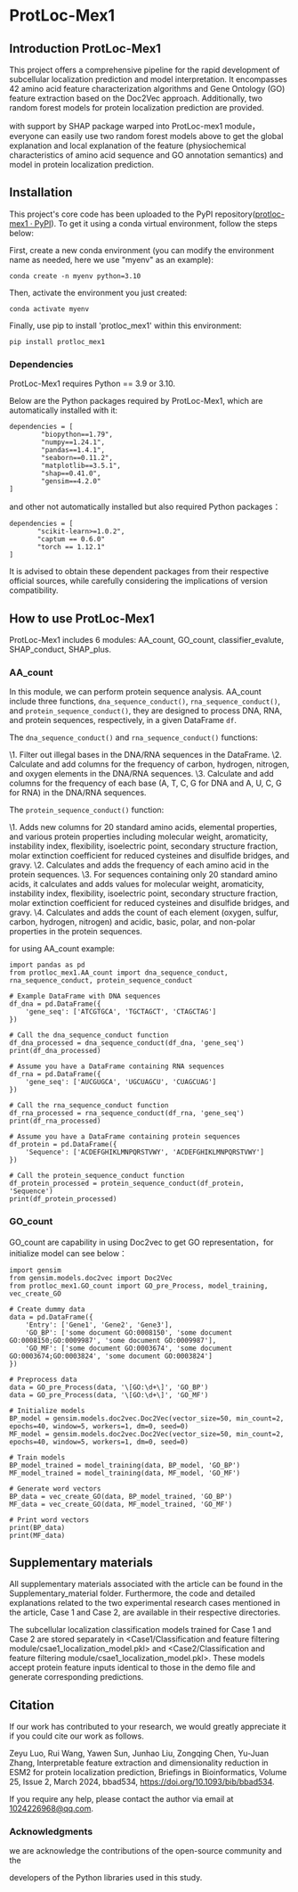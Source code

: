 # ProtLoc-Mex1

## Introduction ProtLoc-Mex1

This project offers a comprehensive pipeline for the rapid development of subcellular localization prediction and model interpretation. It encompasses 42 amino acid feature characterization algorithms and Gene Ontology (GO) feature extraction based on the Doc2Vec approach. Additionally, two random forest models for protein localization prediction are provided. 

with support by SHAP package warped into ProtLoc-mex1 module，everyone can easily use two random forest models above to get the global explanation and local explanation of the feature (physiochemical characteristics of amino acid sequence and GO annotation semantics)  and model in  protein localization prediction.

## Installation 

This project's core code has been uploaded to the PyPI repository([protloc-mex1 · PyPI](https://pypi.org/project/protloc-mex1/)). To get it using a conda virtual environment, follow the steps below:

First, create a new conda environment (you can modify the environment name as needed, here we use "myenv" as an example):

```
conda create -n myenv python=3.10
```

Then, activate the environment you just created:

```
conda activate myenv
```

Finally, use pip to install 'protloc_mex1' within this environment:

```
pip install protloc_mex1
```

### Dependencies

ProtLoc-Mex1 requires Python  == 3.9 or 3.10.

Below are the Python packages required by ProtLoc-Mex1, which are automatically installed with it:

```
dependencies = [
        "biopython==1.79",
        "numpy==1.24.1",
        "pandas==1.4.1",
        "seaborn==0.11.2",
        "matplotlib==3.5.1",
        "shap==0.41.0",
        "gensim==4.2.0"
]
```

 and other not automatically installed but also required Python packages：

```
dependencies = [
       "scikit-learn>=1.0.2",
       "captum == 0.6.0"
       "torch == 1.12.1"
]
```

It is advised to obtain these dependent packages from their respective official sources, while carefully considering the implications of version compatibility.

## How to use ProtLoc-Mex1

ProtLoc-Mex1 includes 6 modules: AA_count, GO_count, classifier_evalute, SHAP_conduct,  SHAP_plus.

###  AA_count

In this module, we can perform protein sequence analysis. AA_count include three functions, `dna_sequence_conduct()`, `rna_sequence_conduct()`, and `protein_sequence_conduct()`, they are designed to process DNA, RNA, and protein sequences, respectively, in a given DataFrame `df`.

The `dna_sequence_conduct()` and `rna_sequence_conduct()` functions:

\1. Filter out illegal bases in the DNA/RNA sequences in the DataFrame.
\2. Calculate and add columns for the frequency of carbon, hydrogen, nitrogen, and oxygen elements in the DNA/RNA sequences.
\3. Calculate and add columns for the frequency of each base (A, T, C, G for DNA and A, U, C, G for RNA) in the DNA/RNA sequences.

The `protein_sequence_conduct()` function:

\1. Adds new columns for 20 standard amino acids, elemental properties, and various protein properties including molecular weight, aromaticity, instability index, flexibility, isoelectric point, secondary structure fraction, molar extinction coefficient for reduced cysteines and disulfide bridges, and gravy.
\2. Calculates and adds the frequency of each amino acid in the protein sequences.
\3. For sequences containing only 20 standard amino acids, it calculates and adds values for molecular weight, aromaticity, instability index, flexibility, isoelectric point, secondary structure fraction, molar extinction coefficient for reduced cysteines and disulfide bridges, and gravy.
\4. Calculates and adds the count of each element (oxygen, sulfur, carbon, hydrogen, nitrogen) and acidic, basic, polar, and non-polar properties in the protein sequences.

for using AA_count example:

```
import pandas as pd
from protloc_mex1.AA_count import dna_sequence_conduct, rna_sequence_conduct, protein_sequence_conduct

# Example DataFrame with DNA sequences
df_dna = pd.DataFrame({
    'gene_seq': ['ATCGTGCA', 'TGCTAGCT', 'CTAGCTAG']
})

# Call the dna_sequence_conduct function
df_dna_processed = dna_sequence_conduct(df_dna, 'gene_seq')
print(df_dna_processed)

# Assume you have a DataFrame containing RNA sequences
df_rna = pd.DataFrame({
    'gene_seq': ['AUCGUGCA', 'UGCUAGCU', 'CUAGCUAG']
})

# Call the rna_sequence_conduct function
df_rna_processed = rna_sequence_conduct(df_rna, 'gene_seq')
print(df_rna_processed)

# Assume you have a DataFrame containing protein sequences
df_protein = pd.DataFrame({
    'Sequence': ['ACDEFGHIKLMNPQRSTVWY', 'ACDEFGHIKLMNPQRSTVWY']
})

# Call the protein_sequence_conduct function
df_protein_processed = protein_sequence_conduct(df_protein, 'Sequence')
print(df_protein_processed)

```

### GO_count

GO_count are capability in using Doc2vec to get GO representation，for initialize model can see below：

```
import gensim
from gensim.models.doc2vec import Doc2Vec
from protloc_mex1.GO_count import GO_pre_Process, model_training, vec_create_GO

# Create dummy data
data = pd.DataFrame({
    'Entry': ['Gene1', 'Gene2', 'Gene3'],
    'GO_BP': ['some document GO:0008150', 'some document GO:0008150;GO:0009987', 'some document GO:0009987'],
    'GO_MF': ['some document GO:0003674', 'some document GO:0003674;GO:0003824', 'some document GO:0003824']
})

# Preprocess data
data = GO_pre_Process(data, '\[GO:\d+\]', 'GO_BP')
data = GO_pre_Process(data, '\[GO:\d+\]', 'GO_MF')

# Initialize models
BP_model = gensim.models.doc2vec.Doc2Vec(vector_size=50, min_count=2, epochs=40, window=5, workers=1, dm=0, seed=0)
MF_model = gensim.models.doc2vec.Doc2Vec(vector_size=50, min_count=2, epochs=40, window=5, workers=1, dm=0, seed=0)

# Train models
BP_model_trained = model_training(data, BP_model, 'GO_BP')
MF_model_trained = model_training(data, MF_model, 'GO_MF')

# Generate word vectors
BP_data = vec_create_GO(data, BP_model_trained, 'GO_BP')
MF_data = vec_create_GO(data, MF_model_trained, 'GO_MF')

# Print word vectors
print(BP_data)
print(MF_data)

```



## Supplementary materials

All supplementary materials associated with the article can be found in the Supplementary_material folder. Furthermore, the code and detailed explanations related to the two experimental research cases mentioned in the article, Case 1 and Case 2, are available in their respective directories.

The subcellular localization classification models trained for Case 1 and Case 2 are stored separately in <Case1/Classification and feature filtering module/csae1_localization_model.pkl> and <Case2/Classification and feature filtering module/csae1_localization_model.pkl>. These models accept protein feature inputs identical to those in the demo file and generate corresponding predictions.

## Citation

If our work has contributed to your research, we would greatly appreciate it if you could cite our work as follows.

Zeyu Luo, Rui Wang, Yawen Sun, Junhao Liu, Zongqing Chen, Yu-Juan Zhang, Interpretable feature extraction and dimensionality reduction in ESM2 for protein localization prediction, Briefings in Bioinformatics, Volume 25, Issue 2, March 2024, bbad534, https://doi.org/10.1093/bib/bbad534.

If you require any help, please contact the author via email at 1024226968@qq.com.

### Acknowledgments

we are acknowledge the contributions of the open-source community and the 

developers of the Python libraries used in this study. 
